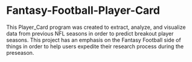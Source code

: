 # Fantasy-Football-Player-Card
This Player_Card program was created to extract, analyze, and visualize data from previous NFL seasons in order to predict breakout player seasons. This project has an emphasis on the Fantasy Football side of things in order to help users expedite their research process during the preseason.
